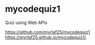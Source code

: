 # mycodequiz1
Quiz using Web APIs

https://github.com/myrlaf25/mycodequiz1
https://myrlaf25.github.io/mycodequiz1/.
